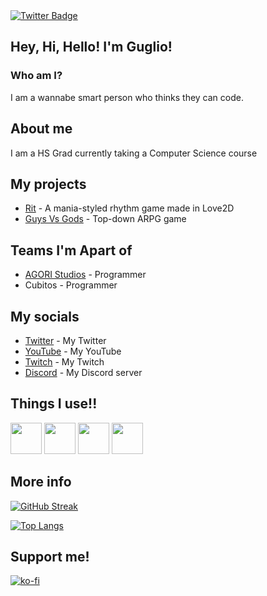 <div id="badges">
  <a href="https://twitter.com/GuglioIsStupid">
    <img src="https://img.shields.io/badge/Twitter-blue?style=for-the-badge&logo=twitter&logoColor=white" alt="Twitter Badge"/>
  </a>
</div>
<img src="https://komarev.com/ghpvc/?username=GuglioIsStupid&style=flat-square&color=blue" alt=""/>


## Hey, Hi, Hello! I'm Guglio!
### Who am I?

I am a wannabe smart person who thinks they can code.

## About me

I am a HS Grad currently taking a Computer Science course

## My projects

- [Rit](https://github.com/guglioisstupid/rit) - A mania-styled rhythm game made in Love2D
- [Guys Vs Gods](https://agori.dev/projects/guys-vs-gods) - Top-down ARPG game

## Teams I'm Apart of
- [AGORI Studios](https://agori.dev) - Programmer
- Cubitos - Programmer
  
## My socials

- [Twitter](https://twitter.com/Guglorio) - My Twitter
- [YouTube](https://www.youtube.com/@GuglioIsStupid) - My YouTube
- [Twitch](https://www.twitch.tv/guglioisstupid) - My Twitch
- [Discord](https://discord.gg/ehY5gMMPW8) - My Discord server

## Things I use!!
<img src="https://cdn.jsdelivr.net/gh/devicons/devicon/icons/vscode/vscode-original.svg" height=50/> <img src="https://cdn.jsdelivr.net/gh/devicons/devicon/icons/lua/lua-original.svg" height=50/> 
<img src="https://cdn.jsdelivr.net/gh/devicons/devicon/icons/python/python-original.svg" height=50/> <img src="https://cdn.jsdelivr.net/gh/devicons/devicon/icons/csharp/csharp-original.svg" height=50/>

## More info

[![GitHub Streak](http://github-readme-streak-stats.herokuapp.com?user=GuglioIsStupid&theme=highcontrast&hide_border=true&date_format=j%20M%5B%20Y%5D)](https://git.io/streak-stats)

[![Top Langs](https://github-readme-stats.vercel.app/api/top-langs/?username=GuglioIsStupid&layout=compact&theme=vision-friendly-dark)](https://github.com/anuraghazra/github-readme-stats)


## Support me!

[![ko-fi](https://ko-fi.com/img/githubbutton_sm.svg)](https://ko-fi.com/A0A8GRXMX)
